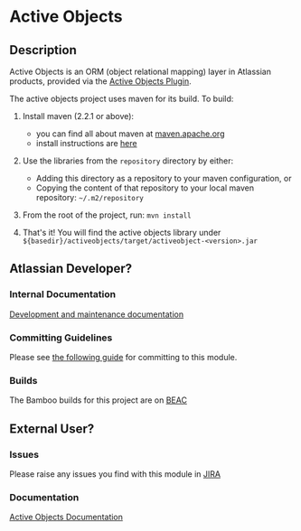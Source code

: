 # Active Objects

## Description

Active Objects is an ORM (object relational mapping) layer in Atlassian products, provided via the
[Active Objects Plugin](https://bitbucket.org/activeobjects/ao-plugin/).

The active objects project uses maven for its build. To build:

1. Install maven (2.2.1 or above):
    - you can find all about maven at [maven.apache.org](http://maven.apache.org/)
    - install instructions are [here](http://maven.apache.org/download.html#Installation)

2. Use the libraries from the ```repository``` directory by either:
    - Adding this directory as a repository to your maven configuration, or
    - Copying the content of that repository to your local maven repository: ```~/.m2/repository```

3. From the root of the project, run: ```mvn install```

4. That's it! You will find the active objects library under ```${basedir}/activeobjects/target/activeobject-<version>.jar```

## Atlassian Developer?

### Internal Documentation

[Development and maintenance documentation](https://ecosystem.atlassian.net/wiki/display/AO/Home)

### Committing Guidelines

Please see [the following guide](https://extranet.atlassian.com/x/Uouvdg) for committing to this module.

### Builds

The Bamboo builds for this project are on [BEAC](https://extranet-bamboo.internal.atlassian.com/browse/AO)

## External User?

### Issues

Please raise any issues you find with this module in [JIRA](https://ecosystem.atlassian.net/browse/AO)

### Documentation

[Active Objects Documentation](https://developer.atlassian.com/display/DOCS/Active+Objects)
